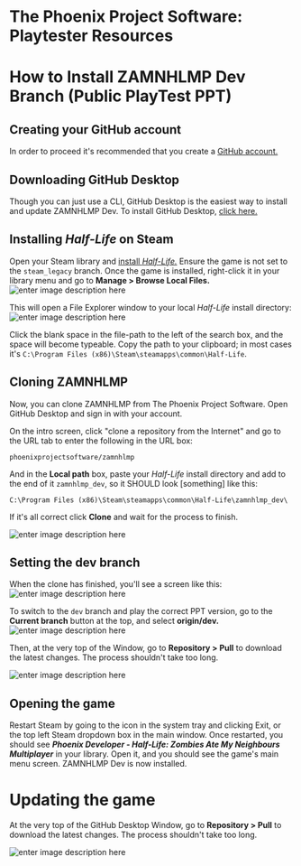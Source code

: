# The Phoenix Project Software: Playtester Resources
# How to Install ZAMNHLMP Dev Branch (Public PlayTest PPT)
## Creating your GitHub account
In order to proceed it's recommended that you create a [GitHub account.](https://github.com/signup)
## Downloading GitHub Desktop
Though you can just use a CLI, GitHub Desktop is the easiest way to install and update ZAMNHLMP Dev. To install GitHub Desktop, [click here.](https://desktop.github.com/download/)
## Installing *Half-Life* on Steam
Open your Steam library and [install *Half-Life.*](steam://install/70) Ensure the game is not set to the `steam_legacy` branch. Once the game is installed, right-click it in your library menu and go to **Manage > Browse Local Files.**
![enter image description here](https://imgur.com/LZo78pK.png)

This will open a File Explorer window to your local *Half-Life* install directory:
![enter image description here](https://imgur.com/ioxtTmW.png)

Click the blank space in the file-path to the left of the search box, and the space will become typeable. Copy the path to your clipboard; in most cases it's `C:\Program Files (x86)\Steam\steamapps\common\Half-Life`.

## Cloning ZAMNHLMP
Now, you can clone ZAMNHLMP from The Phoenix Project Software. Open GitHub Desktop and sign in with your account.

On the intro screen, click "clone a repository from the Internet" and go to the URL tab to enter the following in the URL box:

`phoenixprojectsoftware/zamnhlmp`

And in the **Local path** box, paste your *Half-Life* install directory and add to the end of it `zamnhlmp_dev`, so it SHOULD look [something] like this:

`C:\Program Files (x86)\Steam\steamapps\common\Half-Life\zamnhlmp_dev\`

If it's all correct click **Clone** and wait for the process to finish.

![enter image description here](https://imgur.com/49L59Ng.png)

## Setting the dev branch
When the clone has finished, you'll see a screen like this:
![enter image description here](https://imgur.com/qZJvmCl.png)

To switch to the `dev` branch and play the correct PPT version, go to the **Current branch** button at the top, and select **origin/dev.**
![enter image description here](https://imgur.com/sEUvP0k.png)

Then, at the very top of the Window, go to **Repository > Pull** to download the latest changes. The process shouldn't take too long.

![enter image description here](https://imgur.com/xiGZm9B.png)

## Opening the game
Restart Steam by going to the icon in the system tray and clicking Exit, or the top left Steam dropdown box in the main window. Once restarted, you should see ***Phoenix Developer - Half-Life: Zombies Ate My Neighbours Multiplayer*** in your library. Open it, and you should see the game's main menu screen. ZAMNHLMP Dev is now installed.

# Updating the game
At the very top of the GitHub Desktop Window, go to **Repository > Pull** to download the latest changes. The process shouldn't take too long.

![enter image description here](https://imgur.com/xiGZm9B.png)

